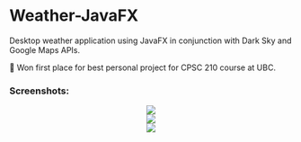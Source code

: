 # Weather-JavaFX
Desktop weather application using JavaFX in conjunction with Dark Sky and Google Maps APIs.

🥇 Won first place for best personal project for CPSC 210 course at UBC.

### Screenshots:
<p align="center">
  <img src="https://i.imgur.com/0R2FgRL.png">
  <br />
  <img src="https://i.imgur.com/Pu0zDoU.png">
  <br />
  <img src="https://i.imgur.com/K08kCWT.png">
</p>
